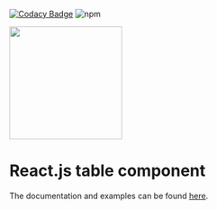 [![Codacy Badge](https://app.codacy.com/project/badge/Grade/8248b4ff9cc84153a6fda1dfbbf10e17)](https://www.codacy.com/gh/OneDash-DE/onedash-react-table/dashboard?utm_source=github.com&utm_medium=referral&utm_content=OneDash-DE/onedash-react-table&utm_campaign=Badge_Grade)
![npm](https://img.shields.io/npm/dw/onedash-react-table)

<img src="https://static.onedash.de/logo-text.png" width="200">

# React.js table component

The documentation and examples can be found [here](https://react-table.onedash.de).
